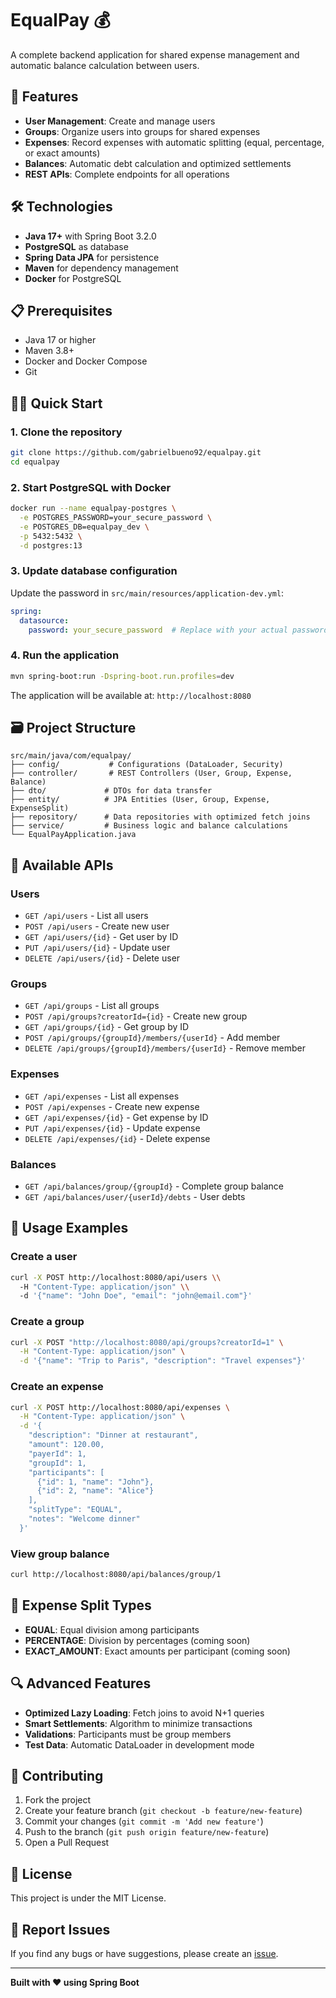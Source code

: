 # EqualPay 💰

A complete backend application for shared expense management and automatic balance calculation between users.

## 🚀 Features

- **User Management**: Create and manage users
- **Groups**: Organize users into groups for shared expenses
- **Expenses**: Record expenses with automatic splitting (equal, percentage, or exact amounts)
- **Balances**: Automatic debt calculation and optimized settlements
- **REST APIs**: Complete endpoints for all operations

## 🛠️ Technologies

- **Java 17+** with Spring Boot 3.2.0
- **PostgreSQL** as database
- **Spring Data JPA** for persistence
- **Maven** for dependency management
- **Docker** for PostgreSQL

## 📋 Prerequisites

- Java 17 or higher
- Maven 3.8+
- Docker and Docker Compose
- Git

## 🏃‍♂️ Quick Start

### 1. Clone the repository
```bash
git clone https://github.com/gabrielbueno92/equalpay.git
cd equalpay
```

### 2. Start PostgreSQL with Docker
```bash
docker run --name equalpay-postgres \
  -e POSTGRES_PASSWORD=your_secure_password \
  -e POSTGRES_DB=equalpay_dev \
  -p 5432:5432 \
  -d postgres:13
```

### 3. Update database configuration
Update the password in `src/main/resources/application-dev.yml`:
```yaml
spring:
  datasource:
    password: your_secure_password  # Replace with your actual password
```

### 4. Run the application
```bash
mvn spring-boot:run -Dspring-boot.run.profiles=dev
```

The application will be available at: `http://localhost:8080`

## 🗃️ Project Structure

```
src/main/java/com/equalpay/
├── config/           # Configurations (DataLoader, Security)
├── controller/       # REST Controllers (User, Group, Expense, Balance)
├── dto/             # DTOs for data transfer
├── entity/          # JPA Entities (User, Group, Expense, ExpenseSplit)
├── repository/      # Data repositories with optimized fetch joins
├── service/         # Business logic and balance calculations
└── EqualPayApplication.java
```

## 🔧 Available APIs

### Users
- `GET /api/users` - List all users
- `POST /api/users` - Create new user
- `GET /api/users/{id}` - Get user by ID
- `PUT /api/users/{id}` - Update user
- `DELETE /api/users/{id}` - Delete user

### Groups
- `GET /api/groups` - List all groups
- `POST /api/groups?creatorId={id}` - Create new group
- `GET /api/groups/{id}` - Get group by ID
- `POST /api/groups/{groupId}/members/{userId}` - Add member
- `DELETE /api/groups/{groupId}/members/{userId}` - Remove member

### Expenses
- `GET /api/expenses` - List all expenses
- `POST /api/expenses` - Create new expense
- `GET /api/expenses/{id}` - Get expense by ID
- `PUT /api/expenses/{id}` - Update expense
- `DELETE /api/expenses/{id}` - Delete expense

### Balances
- `GET /api/balances/group/{groupId}` - Complete group balance
- `GET /api/balances/user/{userId}/debts` - User debts

## 📝 Usage Examples

### Create a user
```bash
curl -X POST http://localhost:8080/api/users \\
  -H "Content-Type: application/json" \\
  -d '{"name": "John Doe", "email": "john@email.com"}'
```

### Create a group
```bash
curl -X POST "http://localhost:8080/api/groups?creatorId=1" \
  -H "Content-Type: application/json" \
  -d '{"name": "Trip to Paris", "description": "Travel expenses"}'
```

### Create an expense
```bash
curl -X POST http://localhost:8080/api/expenses \
  -H "Content-Type: application/json" \
  -d '{
    "description": "Dinner at restaurant",
    "amount": 120.00,
    "payerId": 1,
    "groupId": 1,
    "participants": [
      {"id": 1, "name": "John"},
      {"id": 2, "name": "Alice"}
    ],
    "splitType": "EQUAL",
    "notes": "Welcome dinner"
  }'
```

### View group balance
```bash
curl http://localhost:8080/api/balances/group/1
```

## 🎯 Expense Split Types

- **EQUAL**: Equal division among participants
- **PERCENTAGE**: Division by percentages (coming soon)
- **EXACT_AMOUNT**: Exact amounts per participant (coming soon)

## 🔍 Advanced Features

- **Optimized Lazy Loading**: Fetch joins to avoid N+1 queries
- **Smart Settlements**: Algorithm to minimize transactions
- **Validations**: Participants must be group members
- **Test Data**: Automatic DataLoader in development mode

## 🤝 Contributing

1. Fork the project
2. Create your feature branch (`git checkout -b feature/new-feature`)
3. Commit your changes (`git commit -m 'Add new feature'`)
4. Push to the branch (`git push origin feature/new-feature`)
5. Open a Pull Request

## 📄 License

This project is under the MIT License.

## 🐛 Report Issues

If you find any bugs or have suggestions, please create an [issue](https://github.com/gabrielbueno92/equalpay/issues).

---

**Built with ❤️ using Spring Boot**